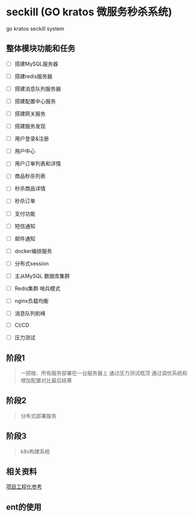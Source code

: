 # seckill (GO kratos 微服务秒杀系统)

go kratos seckill system 


## 整体模块功能和任务

- [ ] 搭建MySQL服务器
- [ ] 搭建redis服务器
- [ ] 搭建消息队列服务器
- [ ] 搭建配置中心服务
- [ ] 搭建网关服务
- [ ] 搭建服务发现

- [ ] 用户登录&注册
- [ ] 用户中心
- [ ] 用户订单列表和详情
- [ ] 商品秒杀列表
- [ ] 秒杀商品详情
- [ ] 秒杀订单
- [ ] 支付功能
- [ ] 短信通知
- [ ] 邮件通知

- [ ] docker编排服务
- [ ] 分布式session
- [ ] 主从MySQL 数据库集群
- [ ] Redis集群 哨兵模式
- [ ] nginx负载均衡
- [ ] 消息队列削峰
- [ ] CI/CD
- [ ] 压力测试

## 阶段1

> 一把梭、所有服务部署在一台服务器上 通过压力测试瓶顶 通过调优系统和增加配置对比最后结果

## 阶段2

> 分布式部署服务


## 阶段3

> k8s构建系统


## 相关资料

[项目工程化参考](https://github.com/go-kratos/beer-shop)


## ent的使用


